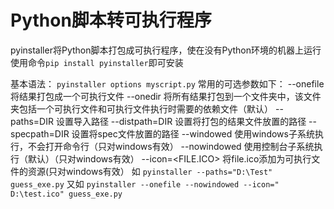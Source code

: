 # Python脚本转可执行程序

pyinstaller将Python脚本打包成可执行程序，使在没有Python环境的机器上运行
使用命令`pip install pyinstaller`即可安装

基本语法：
`pyinstaller options myscript.py`
常用的可选参数如下：
--onefile 将结果打包成一个可执行文件
--onedir 将所有结果打包到一个文件夹中，该文件夹包括一个可执行文件和可执行文件执行时需要的依赖文件（默认）
--paths=DIR 设置导入路径
--distpath=DIR 设置将打包的结果文件放置的路径
--specpath=DIR 设置将spec文件放置的路径
--windowed 使用windows子系统执行，不会打开命令行（只对windows有效）
--nowindowed 使用控制台子系统执行（默认）（只对windows有效）
--icon=<FILE.ICO> 将file.ico添加为可执行文件的资源(只对windows有效）
如
`pyinstaller --paths="D:\Test" guess_exe.py`
又如
`pyinstaller --onefile --nowindowed --icon=" D:\test.ico" guess_exe.py`